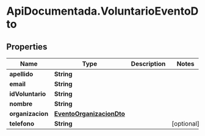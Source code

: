 # ApiDocumentada.VoluntarioEventoDto

## Properties

Name | Type | Description | Notes
------------ | ------------- | ------------- | -------------
**apellido** | **String** |  | 
**email** | **String** |  | 
**idVoluntario** | **String** |  | 
**nombre** | **String** |  | 
**organizacion** | [**EventoOrganizacionDto**](EventoOrganizacionDto.md) |  | 
**telefono** | **String** |  | [optional] 


